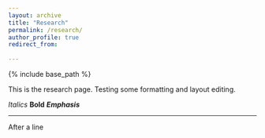 ```yaml
---
layout: archive
title: "Research"
permalink: /research/
author_profile: true
redirect_from:
  
---
```


{% include base_path %}

This is the research page. Testing some formatting and layout editing.

*Italics*
**Bold**
***Emphasis***

---

After a line